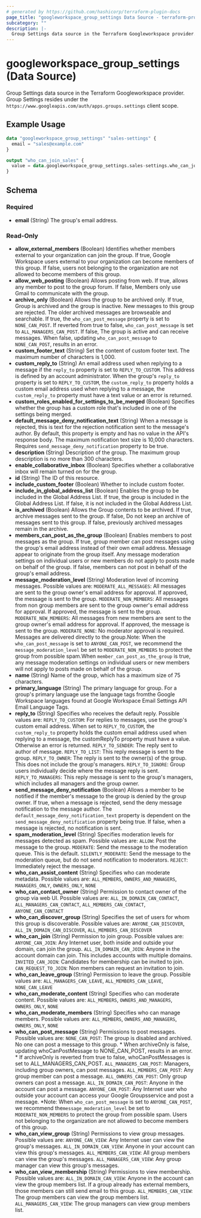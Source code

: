 ```yaml
---
# generated by https://github.com/hashicorp/terraform-plugin-docs
page_title: "googleworkspace_group_settings Data Source - terraform-provider-googleworkspace"
subcategory: ""
description: |-
  Group Settings data source in the Terraform Googleworkspace provider. Group Settings resides under the https://www.googleapis.com/auth/apps.groups.settings client scope.
---
```


# googleworkspace_group_settings (Data Source)

Group Settings data source in the Terraform Googleworkspace provider. Group Settings resides under the `https://www.googleapis.com/auth/apps.groups.settings` client scope.

## Example Usage

```terraform
data "googleworkspace_group_settings" "sales-settings" {
  email = "sales@example.com"
}

output "who_can_join_sales" {
  value = data.googleworkspace_group_settings.sales-settings.who_can_join
}
```

<!-- schema generated by tfplugindocs -->
## Schema

### Required

- **email** (String) The group's email address.

### Read-Only

- **allow_external_members** (Boolean) Identifies whether members external to your organization can join the group. If true, Google Workspace users external to your organization can become members of this group. If false, users not belonging to the organization are not allowed to become members of this group.
- **allow_web_posting** (Boolean) Allows posting from web. If true, allows any member to post to the group forum. If false, Members only use Gmail to communicate with the group.
- **archive_only** (Boolean) Allows the group to be archived only. If true, Group is archived and the group is inactive. New messages to this group are rejected. The older archived messages are browseable and searchable. If true, the `who_can_post_message` property is set to `NONE_CAN_POST`. If reverted from true to false, `who_can_post_message` is set to `ALL_MANAGERS_CAN_POST`. If false, The group is active and can receive messages. When false, updating `who_can_post_message` to `NONE_CAN_POST`, results in an error.
- **custom_footer_text** (String) Set the content of custom footer text. The maximum number of characters is 1,000.
- **custom_reply_to** (String) An email address used when replying to a message if the `reply_to` property is set to `REPLY_TO_CUSTOM`. This address is defined by an account administrator. When the group's `reply_to` property is set to `REPLY_TO_CUSTOM`, the `custom_reply_to` property holds a custom email address used when replying to a message, the `custom_reply_to` property must have a text value or an error is returned.
- **custom_roles_enabled_for_settings_to_be_merged** (Boolean) Specifies whether the group has a custom role that's included in one of the settings being merged.
- **default_message_deny_notification_text** (String) When a message is rejected, this is text for the rejection notification sent to the message's author. By default, this property is empty and has no value in the API's response body. The maximum notification text size is 10,000 characters. Requires `send_message_deny_notification` property to be true.
- **description** (String) Description of the group. The maximum group description is no more than 300 characters.
- **enable_collaborative_inbox** (Boolean) Specifies whether a collaborative inbox will remain turned on for the group.
- **id** (String) The ID of this resource.
- **include_custom_footer** (Boolean) Whether to include custom footer.
- **include_in_global_address_list** (Boolean) Enables the group to be included in the Global Address List. If true, the group is included in the Global Address List. If false, it is not included in the Global Address List.
- **is_archived** (Boolean) Allows the Group contents to be archived. If true, archive messages sent to the group. If false, Do not keep an archive of messages sent to this group. If false, previously archived messages remain in the archive.
- **members_can_post_as_the_group** (Boolean) Enables members to post messages as the group. If true, group member can post messages using the group's email address instead of their own email address. Message appear to originate from the group itself. Any message moderation settings on individual users or new members do not apply to posts made on behalf of the group. If false, members can not post in behalf of the group's email address.
- **message_moderation_level** (String) Moderation level of incoming messages. Possible values are: `MODERATE_ALL_MESSAGES`: All messages are sent to the group owner's email address for approval. If approved, the message is sent to the group. `MODERATE_NON_MEMBERS`: All messages from non group members are sent to the group owner's email address for approval. If approved, the message is sent to the group. `MODERATE_NEW_MEMBERS`: All messages from new members are sent to the group owner's email address for approval. If approved, the message is sent to the group. `MODERATE_NONE`: No moderator approval is required. Messages are delivered directly to the group.Note: When the `who_can_post_message` is set to `ANYONE_CAN_POST`, we recommend the `message_moderation_level` be set to `MODERATE_NON_MEMBERS` to protect the group from possible spam.When `member_can_post_as_the_group` is true, any message moderation settings on individual users or new members will not apply to posts made on behalf of the group.
- **name** (String) Name of the group, which has a maximum size of 75 characters.
- **primary_language** (String) The primary language for group. For a group's primary language use the language tags fromthe Google Workspace languages found at Google Workspace Email Settings API Email Language Tags.
- **reply_to** (String) Specifies who receives the default reply. Possible values are: `REPLY_TO_CUSTOM`: For replies to messages, use the group's custom email address. When set to `REPLY_TO_CUSTOM`, the `custom_reply_to` property holds the custom email address used when replying to a message, the customReplyTo property must have a value. Otherwise an error is returned. `REPLY_TO_SENDER`: The reply sent to author of message. `REPLY_TO_LIST`: This reply message is sent to the group. `REPLY_TO_OWNER`: The reply is sent to the owner(s) of the group. This does not include the group's managers. `REPLY_TO_IGNORE`: Group users individually decide where the message reply is sent. `REPLY_TO_MANAGERS`: This reply message is sent to the group's managers, which includes all managers and the group owner.
- **send_message_deny_notification** (Boolean) Allows a member to be notified if the member's message to the group is denied by the group owner. If true, when a message is rejected, send the deny message notification to the message author. The `default_message_deny_notification_text` property is dependent on the `send_message_deny_notification` property being true. If false, when a message is rejected, no notification is sent.
- **spam_moderation_level** (String) Specifies moderation levels for messages detected as spam. Possible values are: `ALLOW`: Post the message to the group. `MODERATE`: Send the message to the moderation queue. This is the default. `SILENTLY_MODERATE`: Send the message to the moderation queue, but do not send notification to moderators. `REJECT`: Immediately reject the message.
- **who_can_assist_content** (String) Specifies who can moderate metadata. Possible values are: `ALL_MEMBERS`, `OWNERS_AND_MANAGERS`, `MANAGERS_ONLY`, `OWNERS_ONLY`, `NONE`
- **who_can_contact_owner** (String) Permission to contact owner of the group via web UI. Possible values are: `ALL_IN_DOMAIN_CAN_CONTACT`, `ALL_MANAGERS_CAN_CONTACT`, `ALL_MEMBERS_CAN_CONTACT`, `ANYONE_CAN_CONTACT`
- **who_can_discover_group** (String) Specifies the set of users for whom this group is discoverable. Possible values are: `ANYONE_CAN_DISCOVER`, `ALL_IN_DOMAIN_CAN_DISCOVER`, `ALL_MEMBERS_CAN_DISCOVER`
- **who_can_join** (String) Permission to join group. Possible values are: `ANYONE_CAN_JOIN`: Any Internet user, both inside and outside your domain, can join the group. `ALL_IN_DOMAIN_CAN_JOIN`: Anyone in the account domain can join. This includes accounts with multiple domains. `INVITED_CAN_JOIN`: Candidates for membership can be invited to join. `CAN_REQUEST_TO_JOIN`: Non members can request an invitation to join.
- **who_can_leave_group** (String) Permission to leave the group. Possible values are: `ALL_MANAGERS_CAN_LEAVE`, `ALL_MEMBERS_CAN_LEAVE`, `NONE_CAN_LEAVE`
- **who_can_moderate_content** (String) Specifies who can moderate content. Possible values are: `ALL_MEMBERS`, `OWNERS_AND_MANAGERS`, `OWNERS_ONLY`, `NONE`
- **who_can_moderate_members** (String) Specifies who can manage members. Possible values are: `ALL_MEMBERS`, `OWNERS_AND_MANAGERS`, `OWNERS_ONLY`, `NONE`
- **who_can_post_message** (String) Permissions to post messages. Possible values are: `NONE_CAN_POST`: The group is disabled and archived. No one can post a message to this group. * When archiveOnly is false, updating whoCanPostMessage to NONE_CAN_POST, results in an error. * If archiveOnly is reverted from true to false, whoCanPostMessages is set to ALL_MANAGERS_CAN_POST. `ALL_MANAGERS_CAN_POST`: Managers, including group owners, can post messages. `ALL_MEMBERS_CAN_POST`: Any group member can post a message. `ALL_OWNERS_CAN_POST`: Only group owners can post a message. `ALL_IN_DOMAIN_CAN_POST`: Anyone in the account can post a message. `ANYONE_CAN_POST`: Any Internet user who outside your account can access your Google Groupsservice and post a message. *Note: When `who_can_post_message` is set to `ANYONE_CAN_POST`, we recommend the`message_moderation_level` be set to `MODERATE_NON_MEMBERS` to protect the group from possible spam. Users not belonging to the organization are not allowed to become members of this group.
- **who_can_view_group** (String) Permissions to view group messages. Possible values are: `ANYONE_CAN_VIEW`: Any Internet user can view the group's messages. `ALL_IN_DOMAIN_CAN_VIEW`: Anyone in your account can view this group's messages. `ALL_MEMBERS_CAN_VIEW`: All group members can view the group's messages. `ALL_MANAGERS_CAN_VIEW`: Any group manager can view this group's messages.
- **who_can_view_membership** (String) Permissions to view membership. Possible values are: `ALL_IN_DOMAIN_CAN_VIEW`: Anyone in the account can view the group members list. If a group already has external members, those members can still send email to this group. `ALL_MEMBERS_CAN_VIEW`: The group members can view the group members list. `ALL_MANAGERS_CAN_VIEW`: The group managers can view group members list.



